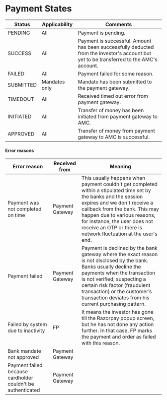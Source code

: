 # Payment States

| Status    | Applicability | Comments                                                                                                                                 |
| --------- | ------------- | ---------------------------------------------------------------------------------------------------------------------------------------- |
| PENDING   | All           | Payment is pending.                                                                                                                      |
| SUCCESS   | All           | Payment is successful. Amount has been successfully deducted from the investor's account but yet to be transferred to the AMC's account. |
| FAILED    | All           | Payment failed for some reason.                                                                                                          |
| SUBMITTED | Mandates only | Mandate has been submitted to the payment gateway.                                                                                       |
| TIMEDOUT  | All           | Received timed out error from payment gateway.                                                                                           |
| INITIATED | All           | Transfer of money has been initiated from payment gateway to AMC.                                                                        |
| APPROVED  | All           | Transfer of money from payment gateway to AMC is successful.                                                                             |

#### Error reasons <a href="#error-reasons" id="error-reasons"></a>

| Error reason                                                | Received from   | Meaning                                                                                                                                                                                                                                                                                                             |
| ----------------------------------------------------------- | --------------- | ------------------------------------------------------------------------------------------------------------------------------------------------------------------------------------------------------------------------------------------------------------------------------------------------------------------- |
| Payment was not completed on time                           | Payment Gateway | This usually happens when payment couldn't get completed within a stipulated time set by the banks and the session expires and we don't receive a callback from the bank. This may happen due to various reasons, for instance, the user does not receive an OTP or there is network fluctuation at the user's end. |
| Payment failed                                              | Payment Gateway | Payment is declined by the bank gateway where the exact reason is not disclosed by the bank. Banks usually decline the payments when the transaction is not verified, suspecting a certain risk factor (fraudulent transaction) or the customer’s transaction deviates from his current purchasing pattern.         |
| Failed by system due to inactivity                          | FP              | It means the investor has gone till the Razorpay popup screen, but he has not done any action further. In that case, FP marks the payment and order as failed with this reason.                                                                                                                                     |
| Bank mandate not approved                                   | Payment Gateway |                                                                                                                                                                                                                                                                                                                     |
| Payment failed because cardholder couldn't be authenticated | Payment Gateway |                                                                                                                                                                                                                                                                                                                     |
